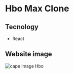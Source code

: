# Hbo Max Clone

## Tecnology
- React
  
## Website image


<img src="https://i.ibb.co/PxBYzCY/Hbo-Max-clone.png" alt="cape image Hbo">

<br>
